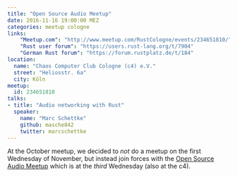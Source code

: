 ```yaml
---
title: "Open Source Audio Meetup"
date: 2016-11-16 19:00:00 MEZ
categories: meetup cologne
links:
    "Meetup.com": "http://www.meetup.com/RustCologne/events/234651810/"
    "Rust user forum": "https://users.rust-lang.org/t/7904"
    "German Rust forum": "https://forum.rustplatz.de/t/184"
location:
  name: "Chaos Computer Club Cologne (c4) e.V."
  street: "Heliosstr. 6a"
  city: Köln
meetup:
  id: 234651810
talks:
- title: "Audio networking with Rust"
  speaker:
    name: "Marc Schettke"
    github: masche842
    twitter: marcschettke
---
```

At the October meetup, we decided to _not_ do a meetup on the first Wednesday of November, but instead join forces with the [Open Source Audio Meetup](http://cologne.linuxaudio.org/doku.php) which is at the _third_ Wednesday (also at the c4).
